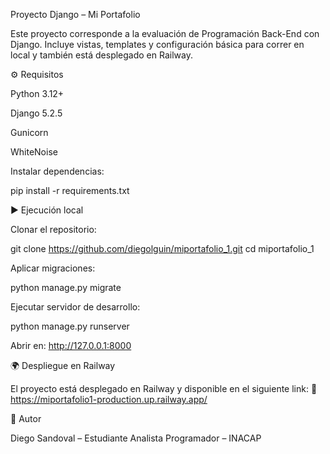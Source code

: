 Proyecto Django – Mi Portafolio

Este proyecto corresponde a la evaluación de Programación Back-End con Django.
Incluye vistas, templates y configuración básica para correr en local y también está desplegado en Railway.

⚙️ Requisitos

Python 3.12+

Django 5.2.5

Gunicorn

WhiteNoise

Instalar dependencias:

pip install -r requirements.txt

▶️ Ejecución local

Clonar el repositorio:

git clone https://github.com/diegolguin/miportafolio_1.git
cd miportafolio_1


Aplicar migraciones:

python manage.py migrate


Ejecutar servidor de desarrollo:

python manage.py runserver


Abrir en: http://127.0.0.1:8000

🌍 Despliegue en Railway

El proyecto está desplegado en Railway y disponible en el siguiente link:
🔗 https://miportafolio1-production.up.railway.app/

👤 Autor

Diego Sandoval – Estudiante Analista Programador – INACAP